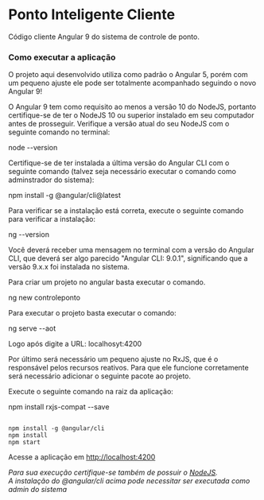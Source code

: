 # Ponto Inteligente Cliente
Código cliente Angular 9 do sistema de controle de ponto.
### Como executar a aplicação

O projeto aqui desenvolvido utiliza como padrão o Angular 5, porém com um pequeno ajuste ele pode ser totalmente acompanhado seguindo o novo Angular 9!

O Angular 9 tem como requisito ao menos a versão 10 do NodeJS, portanto certifique-se de ter o NodeJS 10 ou superior instalado em seu computador antes de prosseguir. Verifique a versão atual do seu NodeJS com o seguinte comando no terminal:

node --version 

Certifique-se de ter instalada a última versão do Angular CLI com o seguinte comando (talvez seja necessário executar o comando como adminstrador do sistema):

npm install -g @angular/cli@latest 

Para verificar se a instalação está correta, execute o seguinte comando para verificar a instalação:

ng --version 

Você deverá receber uma mensagem no terminal com a versão do Angular CLI, que deverá ser algo parecido "Angular CLI: 9.0.1", significando que a versão 9.x.x foi instalada no sistema.

Para criar um projeto no angular basta executar o comando.

ng new controleponto

Para executar o projeto basta executar o comando:

ng serve --aot

Logo após digite a URL: localhosyt:4200





Por último será necessário um pequeno ajuste no RxJS, que é o responsável pelos recursos reativos. Para que ele funcione corretamente será necessário adicionar o seguinte pacote ao projeto.

Execute o seguinte comando na raiz da aplicação:

npm install rxjs-compat --save 



```

npm install -g @angular/cli
npm install
npm start
```
Acesse a aplicação em [http://localhost:4200](http://localhost:4200)  

*Para sua execução certifique-se também de possuir o [NodeJS](http://nodejs.org).*  
*A instalação do @angular/cli acima pode necessitar ser executada como admin do sistema*  
